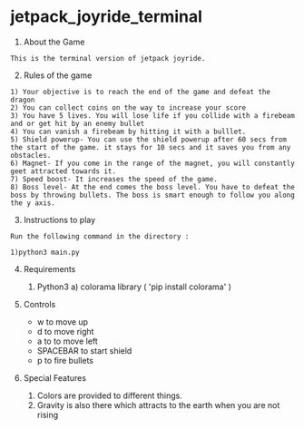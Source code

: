 # jetpack_joyride_terminal


1.   About the Game

	This is the terminal version of jetpack joyride.

2.   Rules of the game

	1) Your objective is to reach the end of the game and defeat the dragon
	2) You can collect coins on the way to increase your score
	3) You have 5 lives. You will lose life if you collide with a firebeam and or get hit by an enemy bullet
    4) You can vanish a firebeam by hitting it with a bulllet.
	5) Shield powerup- You can use the shield powerup after 60 secs from the start of the game. it stays for 10 secs and it saves you from any obstacles.
	6) Magnet- If you come in the range of the magnet, you will constantly geet attracted towards it.
	7) Speed boost- It increases the speed of the game.
    8) Boss level- At the end comes the boss level. You have to defeat the boss by throwing bullets. The boss is smart enough to follow you along the y axis.


3.   Instructions to play 

	Run the following command in the directory :

	1)python3 main.py


4.  Requirements

	1) Python3 
		a) colorama library ( 'pip install colorama' )

5.  Controls

    - w to move up
    - d to move right
    - a to to move left
    - SPACEBAR to start shield
    - p to fire bullets

6.  Special Features 

	1) Colors are provided to different things.
    2) Gravity is also there which attracts to the earth when you are not rising

